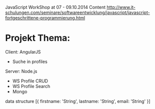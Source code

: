 JavaScript WorkShop at 07 - 09.10.2014
Content
http://www.it-schulungen.com/seminare/softwareentwicklung/javascript/javascript-fortgeschrittene-programmierung.html

Projekt Thema:
=============

Client: AngularJS
- Suche in profiles

Server: Node.js
- WS Profile CRUD
- WS Profile Search
- Mongo 


data structure
[{
	firstname: 'String',
	lastname: 'String',
	email: 'String'
}]


